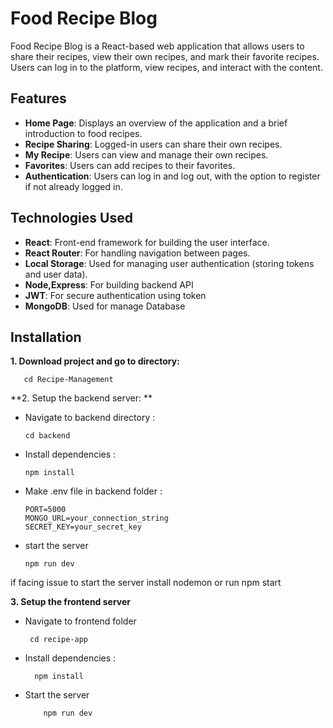 # Food Recipe Blog

Food Recipe Blog is a React-based web application that allows users to share their recipes, view their own recipes, and mark their favorite recipes. Users can log in to the platform, view recipes, and interact with the content.

## Features

- **Home Page**: Displays an overview of the application and a brief introduction to food recipes.
- **Recipe Sharing**: Logged-in users can share their own recipes.
- **My Recipe**: Users can view and manage their own recipes.
- **Favorites**: Users can add recipes to their favorites.
- **Authentication**: Users can log in and log out, with the option to register if not already logged in.
 
## Technologies Used

- **React**: Front-end framework for building the user interface.
- **React Router**: For handling navigation between pages.
- **Local Storage**: Used for managing user authentication (storing tokens and user data).
- **Node,Express**: For building backend API
- **JWT**: For secure authentication using token
- **MongoDB**: Used for manage Database

## Installation

**1. Download project and go to directory:**

       cd Recipe-Management

**2. Setup the backend server: **

- Navigate to backend directory : 

      cd backend

- Install dependencies :

      npm install

- Make .env file in backend folder :

      PORT=5000
      MONGO_URL=your_connection_string
      SECRET_KEY=your_secret_key

- start the server

      npm run dev
  
if facing issue to start the server install nodemon or run npm start


**3. Setup the frontend server**

 - Navigate to frontend folder

        cd recipe-app
- Install dependencies :
  
        npm install
- Start the server

          npm run dev




         
